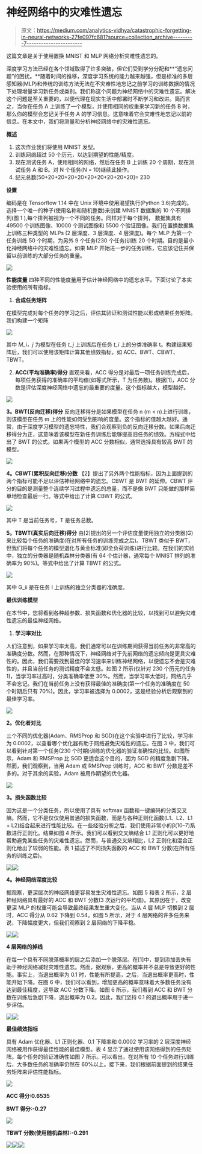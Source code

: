# 神经网络中的灾难性遗忘

> 原文：<https://medium.com/analytics-vidhya/catastrophic-forgetting-in-neural-networks-27fe097fc681?source=collection_archive---------7----------------------->

这篇文章是关于使用置换 MNIST 和 MLP 网络分析灾难性遗忘的。

深度学习方法已经在各个领域取得了许多突破，但它们受到学分分配和**“遗忘问题”的困扰。**随着时间的推移，深度学习系统的能力越来越强，但是标准的多层感知器(MLP)和传统的训练方法无法在不灾难性地忘记之前学习的训练数据的情况下处理增量学习新任务或类别。我们称这个问题为神经网络中的灾难性遗忘。解决这个问题是至关重要的，以便代理在现实生活中部署时不断学习和改进。简而言之，当你在任务 A 上训练了一个模型，并使用相同的权重来学习新的任务 B 时，那么你的模型会忘记关于任务 A 的学习信息。这意味着它会灾难性地忘记以前的信息。在本文中，我们将测量和分析神经网络中的灾难性遗忘。

**概述**

1.  这次作业我们将使用 MNIST 发型。
2.  训练网络超过 50 个历元，以达到期望的性能/精度。
3.  现在测试任务 A，使用相同的网络，然后在任务 B 上训练 20 个周期，现在测试任务 A 和 B。对 N 个任务(N = 10)继续此操作。
4.  纪元总数[50+20+20+20+20+20+20+20+20+20]= 230

**设置**

编码是在 Tensorflow 1.14 中在 Unix 环境中使用渴望执行(Python 3.6)完成的。选择一个唯一的种子(使用名称和随机整数)来创建 MNIST 数据集的 10 个不同排列(图 1 ),每个排列被视为一个不同的任务。同样对于每个排列，
数据集具有 49500 个训练图像、10000 个测试图像和 5500 个验证图像。我们在置换数据集上训练三种类型的 MLPs (2 层深度、3 层深度、4 层深度)。每个 MLP 为第一个任务训练 50 个时期，为另外 9 个任务(230 个任务)训练 20 个时期。目的是最小化神经网络中的灾难性遗忘。如果 MLP 开始进一步的任务训练，它应该记住并保留以前训练的大部分任务的重量。

![](img/125e50d1f76b75487c4b70d76ca4960d.png)

**性能度量**
四种不同的性能度量用于估计神经网络中的遗忘水平。下面讨论了本实验使用的所有指标。

1.  **合成任务矩阵**

在模型完成对每个任务的学习之后，评估其验证和测试性能以形成结果任务矩阵。我们构建一个矩阵

![](img/f15c7f69583fc5bf004be31c05bdb525.png)

其中 *M_i，j* 为模型在任务 *t_j* 上训练后在任务 *t_i* 上的分类准确率 t。构建结果矩阵后，我们可以使用该矩阵计算其他绩效指标，如
ACC、BWT、CBWT、TBWT。

2. **ACC(平均准确率)得分**
直观来看，ACC 得分是对最后一项任务训练完成后，每项任务获得的准确率的平均值(如等式所示，T 为任务数)。根据[1]，ACC 分数是评估深度神经网络中遗忘的最重要的度量。这个指标越大，模型越好。

![](img/1a643ae4f8698c6f4bea75fcd274bdb0.png)

**3。BWT(反向迁移)得分**
反向迁移得分是如果模型在任务 n (m < n)上进行训练，则该模型在任务 m 上的性能如何受到影响的度量。这个指标的值越大越好。通常，由于深度学习模型的遗忘特性，我们会观察到负的反向迁移分数。如果后向迁移得分为正，这意味着该模型在新任务训练后能够提高旧任务的绩效。方程式中给出了 BWT 的公式。如果两个模型的 ACC 分数相似，通常选择具有较高 BWT 的模型。

![](img/51ce7068fc2db22c8f06fa7422576f41.png)

**4。CBWT(累积反向迁移)分数**
【2】提出了另外两个性能指标，因为上面提到的两个指标可能不足以评估神经网络中的遗忘。CBWT 是 BWT 的延伸。CBWT 评分的目的是测量整个连续学习过程中遗忘的总量，而不是像 BWT 只能做的那样简单地检查最后一行。等式中给出了计算 CBWT 的公式。

![](img/e25abe5181be00159920caa6af039bde.png)

其中 T 是当前任务号，T 是任务总数。

**5。TBWT(真实后向迁移)得分**
由[2]提出的另一个评估度量使用独立的分类器(G)来比较每个任务的准确度(在对所有任务的训练完成之后)。TBWT 类似于 BWT，但我们将每个任务的模型退化与黄金标准(即全负荷训练)进行比较。在我们的实验中，独立的分类器是随机森林分类器(有 64 个估计器，通常每个 MNIST 排列的准确率为 90%)。等式中给出了计算 TBWT 的公式。

![](img/770ad1c9987aae91f35c5029b9ef6933.png)

其中 G_ii 是在任务 I 上训练的独立分类器的准确度。

**最优训练模型**

在本节中，您将看到各种超参数、损失函数和优化器的比较，以找到可以避免灾难性遗忘的最佳神经网络。

1.  **学习率对比**

人们注意到，如果学习率太高，我们通常可以在训练期间获得当前任务的非常高的准确度分数。然而，在那种情况下，神经网络对于先前网络的遗忘倾向是更具灾难性的。因此，我们需要找到最佳的学习速率来训练神经网络，以便遗忘不会是灾难性的，并且当前任务的测试精度不会太低。如图 2 所示(仅针对 230 个历元的任务 1)，当学习率过高时，分类准确率低至 30%。然而，当学习率太低时，网络几乎不会忘记。我们在当前任务上没有获得最佳的准确度(第一个任务的准确度在 50 个时期后只有 70%)。因此，学习率被选择为 0.0002，这是经验分析后观察到的最佳学习率。

![](img/78d2b3897c50ff0914eaf3bba24b44f4.png)

**2。优化者对比**

三个不同的优化器(Adam、RMSProp 和 SGD)在这个实验中进行了比较，学习率为 0.0002，以查看哪个优化器有助于网络避免灾难性的遗忘。在图 3 中，我们可以看到针对第一个任务(230 个时期)训练的优化器的验证准确性的比较。如图所示，Adam 和 RMSProp 比 SGD 更适合这个目的，因为 SGD 的精度急剧下降。然而，我们观察到，当用 Adam 或 RMSProp 训练时，ACC 和 BWT 分数是差不多的。对于其余的实验，Adam 被用作期望的优化器。

![](img/2f6cc1e7ce57563001c040a4f18b08d1.png)

**3。损失函数比较**

因为这是一个分类任务，所以使用了具有 softmax 函数和一键编码的分类交叉熵。然而，它不是仅仅使用普通的损失函数，而是与各种正则化函数(L1、L2、L1 + L2)结合起来进行性能比较。在一些经验分析之后，我们使用非常小的β(10–7)系数进行正则化。结果如图 4 所示。我们可以看到交叉熵结合 L1 正则化可以更好地帮助避免某些任务的灾难性遗忘。然而，与普通交叉熵相比，L2 正则化和混合正则化给出了较弱的性能。表 1 描述了不同损失函数的 ACC 和 BWT 分数(在所有任务的训练之后)。

![](img/11836ee91c0cae3e2162c1be2e1e13e9.png)![](img/fe46bd9a237c17a6cca30e484989cc38.png)

**4。神经网络深度比较**

据观察，更深层次的神经网络更容易发生灾难性遗忘。如图 5 和表 2 所示，2 层神经网络具有最好的 ACC 和 BWT 分数(3 次运行的平均值)。其原因在于，改变更深 MLP 的权重可能会导致最终结果发生重大变化。当从 4 层 MLP 切换到 2 层时，ACC 得分从 0.62 下降到 0.54。如图 5 所示，对于 4 层网络的许多任务来说，下降幅度更大，但我们观察到 2 层网络的下降平稳。

![](img/2c4ad9919ea19385a7e97a0717236856.png)![](img/4063eebd00551792b61b123b5458c018.png)

**4 层网络的掉线**

在每一个具有不同脱落概率的层之后添加一个脱落层。在[1]中，提到添加丢失有助于神经网络减轻灾难性遗忘。然而，据观察，更高的概率并不总是导致更好的性能。事实上，当退出概率为 0.1 时，性能有所提高，之后，当退出概率更高时，性能开始下降。在图 6 中，我们可以看到，增加更高的概率意味着大多数任务没有达到最佳精度，这导致 ACC 分数下降。如图 6 所示，我们看到 ACC 和 BWT 分数在训练后急剧下降，退出概率为 0.2。因此，我们坚持 0.1 的退出概率用于进一步评估。

![](img/02c26e61c8b131f9e35b85884a7c77ef.png)![](img/d1dce3d81d455fb2ba32141d5fec020b.png)

**最佳绩效指标**

具有 Adam 优化器、L1 正则化器、0.1 下降率和 0.0002 学习率的 2 层深度神经网络被用作获得最佳性能的最佳模型。表 4 显示了通过使用该网络得到的任务矩阵。每个任务的验证准确性如图 7 所示。可以看出，在对所有 10 个任务进行训练后，大多数任务的准确率仍然在 60%以上。接下来，我们根据前面提到的结果任务矩阵来评估性能指标。

![](img/a54dc1bb5ea01226a558d50f963d34c7.png)

**ACC 得分:0.6535**

**BWT 得分:-0.27**

![](img/4da7c23632eb79a7bd6a68c173bddaaa.png)

**TBWT 分数(使用随机森林):-0.291**

![](img/46df550c09088da3fbba71abc2996e8f.png)![](img/21298372d73b90bc8ba79bbebe0f9bf8.png)![](img/6f1241d9c2eee6bcb157596c71131582.png)